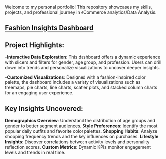 Welcome to my personal portfolio! This repository showcases my skills, projects, and professional journey in eCommerce analytics/Data Analysis.

## [Fashion Insights Dashboard](https://saikrishnakolusu.github.io/PowerBI-Fashion-Insights-Dashboard/)


## Project Highlights:
-**Interactive Data Exploration**: This dashboard offers a dynamic experience with slicers and filters for gender, age group, and profession. Users can drill down into trends and personalize visualizations to uncover deeper insights.

-**Customized Visualizations**: Designed with a fashion-inspired color palette, the dashboard includes a variety of visualizations such as treemaps, pie charts, line charts, scatter plots, and stacked column charts for an engaging user experience.

## Key Insights Uncovered:
**Demographics Overview**: Understand the distribution of age groups and gender to better segment audiences.
**Style Preferences**: Identify the most popular daily outfits and favorite color palettes.
**Shopping Habits**: Analyze shopping frequency trends and the key influences on purchases.
**Lifestyle Insights**: Discover correlations between activity levels and personality reflection scores.
**Custom Metrics**: Dynamic KPIs monitor engagement levels and trends in real time.
